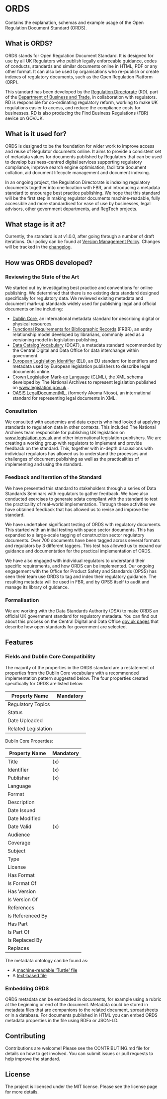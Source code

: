 # ORDS

Contains the explanation, schemas and example usage of the Open Regulation Document Standard (ORDS).

## What is ORDS?

ORDS stands for Open Regulation Document Standard. It is designed for use by all UK Regulators who publish legally enforceable guidance, codes of conducts, standards and similar documents online in HTML, PDF or any other format. It can also be used by organisations who re-publish or create indexes of regulatory documents, such as the Open Regulation Platform (ORP). 

This standard has been developed by the [Regulation Directorate](https://www.gov.uk/government/collections/smarter-regulation) (RD), part of the [Department of Business and Trade](https://www.gov.uk/government/organisations/department-for-business-and-trade), in collaboration with regulators. RD is responsible for co-ordinating regulatory reform, working to make UK regulations easier to access, and reduce the compliance costs for businesses. RD is also producing the Find Business Regulations (FBR) sevice on GOV.UK.

## What is it used for?

ORDS is designed to be the foundation for wider work to improve access and reuse of Regulator documents online. It aims to provide a consistent set of metadata values for documents published by Regulators that can be used to develop business-centred digital services supporting regulatory compliance, improve search engine optimisation, facilitate document collation, aid document lifecycle management and document indexing.

In an ongoing project, the Regulation Directorate is indexing regulatory documents together into one location with FBR, and introducing a metadata standard to encourage best practice publishing. We hope that this standard will be the first step in making regulator documents machine-readable, fully accessible and more standardised for ease of use by businesses, legal advisors, other government departments, and RegTech projects.

## What stage is it at?

Currently, the standard is at v1.0.0, after going through a number of draft iterations. Our policy can be found at [Version Management Policy](https://github.com/uktrade/ords/blob/main/VERSIONCONTROLPOLICY.md).
Changes will be tracked in the [changelog](https://github.com/uktrade/ords/blob/main/CHANGELOG.md).

## How was ORDS developed?

### Reviewing the State of the Art
We started out by investigating best practice and conventions for online publishing. We determined that there is no existing data standard designed specifically for regulatory data. We reviewed existing metadata and document mark-up standards widely used for publishing legal and official documents online including:
- [Dublin Core](https://www.dublincore.org/), an international metadata standard for describing digital or physical resources. 
- [Functional Requirements for Bibliographic Records](https://en.wikipedia.org/wiki/Functional_Requirements_for_Bibliographic_Records) (FRBR), an entity relationship model developed by librarians, commonly used as a versioning model in legislation publishing.
- [Data Catalog Vocabulary](https://www.w3.org/TR/vocab-dcat-3/) (DCAT),  a metadata standard recommended by the Central Digital and Data Office for data interchange within government. 
- [European Legislation Identifier](https://eur-lex.europa.eu/eli-register/about.html) (ELI), an EU standard for identifiers and metadata used by European legislation publishers to describe legal documents online.
- [Crown Legislation Mark-up Language](https://legislation.github.io/clml-schema/) (CLML), the XML schema developed by The National Archives to represent legislation published on www.legislation.gov.uk .
- [OASIS LegalDocumentML](https://groups.oasis-open.org/communities/tc-community-home2?CommunityKey=3425f20f-b704-4076-9fab-018dc7d3efbe), (formerly Akoma Ntoso), an international standard for representing legal documents in XML. 

### Consultation
We consulted with academics and data experts who had looked at applying standards to regulation data in other contexts. This included The National Archives team responsible for publishing UK legislation on www.legislation.gov.uk and other international legislation publishers. We are creating a working group with regulators to implement and provide feedback on the standard. This, together with in-depth discussions with individual regulators has allowed us to understand the processes and challenges of document publishing as well as the practicalities of implementing and using the standard.


### Feedback and Iteration of the Standard
We have presented this standard to stakeholders through a series of Data Standards Seminars with regulators to gather feedback. We have also conducted exercises to generate sdata compliant with the standard to test the practicality of real-world implementation. Through these activities we have obtained feedback that has allowed us to revise and improve the standard. 

We have undertaken significant testing of ORDS with regulatory documents. This started with an initial testing with space sector documents. This has expanded to a large-scale tagging of construction sector regulatory documents. Over 700 documents have been tagged across several formats and regulators by 3 different taggers. This test has allowed us to expand our guidance and documentation for the practical implementation of ORDS.

We have also engaged with individual regulators to understand their specific requirements, and how ORDS can be implemented. Our ongoing engagement with the Office for Product Safety and Standards (OPSS) has seen their team use ORDS to tag and index their regulatory guidance. The resulting metadata will be used in FBR, and by OPSS itself to audit and manage its library of guidance.



### Formalisation

We are working with the Data Standards Authority (DSA) to make ORDS an official UK government standard for regulatory metadata. You can find out about this process on the Central Digital and Data Office [gov.uk pages](https://www.gov.uk/guidance/choosing-open-standards-for-government) that describe how open standards for government are selected.

## Features

### Fields and Dublin Core Compatibility

The majority of the properties in the ORDS standard are a restatement of properties from the Dublin Core vocabulary with a recommended implementation pattern suggested below. The four properties created specifically for ORDS are listed below:

|Property Name |Mandatory |
| -------- | ---------|
|Regulatory Topics|	|
|Status|	|
|Date Uploaded|		|
|Related Legislation|	|

Dublin Core Properties:

|Property Name| Mandatory |
| ---------| ---------|
|Title| (x)|
|Identifier| (x)|
|Publisher| (x)|
|Language|	|
|Format|	|
|Description|	|
|Date Issued|	|
|Date Modified|	|
|Date Valid| (x)|
|Audience|	|
|Coverage|	|
|Subject|	|
|Type|		|
|License|	|
|Has Format|	|
|Is Format Of|	|
|Has Version|	|
|Is Version Of|	|
|References|	|
|Is Referenced By|	|
|Has Part|	|
|Is Part Of|	|
|Is Replaced By|	|
|Replaces|	|


The metadata ontology can be found as:
-	A [machine-readable 'Turtle' file](https://github.com/uktrade/ords/blob/main/ORDS.ttl)
-	A [text-based file](https://github.com/uktrade/ords/blob/main/ontology.md)

### Embedding ORDS
ORDS metadata can be embedded in documents, for example using a rubric at the beginning or end of the document. Metadata could be stored in metadata files that are companions to the related document, spreadsheets or in a database. For documents published in HTML you can embed ORDS metadata properties in the file using RDFa or JSON-LD.

## Contributing
Contributions are welcome! Please see the CONTRIBUTING.md file for details on how to get involved. You can submit issues or pull requests to help improve the standard.

## License
The project is licensed under the MIT license. Please see the license page for more details.





